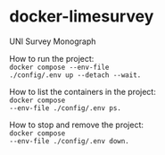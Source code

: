 # docker-limesurvey
UNI Survey Monograph

How to run the project:<br>
<code>docker compose --env-file ./config/.env up --detach --wait.</code>

How to list the containers in the project:<br>
<code>docker compose --env-file ./config/.env ps.</code>

How to stop and remove the project:<br>
<code>docker compose --env-file ./config/.env down.</code>
